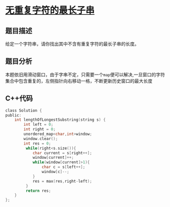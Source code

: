 # [无重复字符的最长子串](https://leetcode-cn.com/problems/longest-substring-without-repeating-characters/)
## 题目描述
给定一个字符串，请你找出其中不含有重复字符的最长子串的长度。
## 题目分析
本题依旧用滑动窗口，由于字串不定，只需要一个`map`便可以解决,一旦窗口的字符集合中包含重复的，左侧指针向右移动一格，不断更新历史窗口的最大长度
## C++代码
```C
class Solution {
public:
    int lengthOfLongestSubstring(string s) {
        int left = 0;
        int right = 0;
        unordered_map<char,int>window;
        window.clear();
        int res = 0;
         while(right<s.size()){
            char current = s[right++];
            window[current]++;
            while(window[current]>1){
                char c = s[left++];
                window[c]--;
            }
            res = max(res,right-left);
         }
         return res;
    }
};
```

